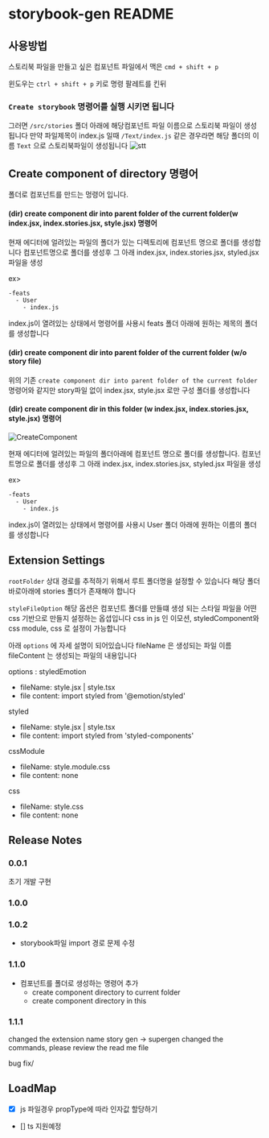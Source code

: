 # storybook-gen README

## 사용방법

스토리북 파일을 만들고 싶은 컴포넌트 파일에서
맥은 `cmd + shift + p`

윈도우는 `ctrl + shift + p` 키로 명령 팔레트를 킨뒤

### `Create storybook` 명령어를 실행 시키면 됩니다

그러면 `/src/stories` 폴더 아래에 해당컴포넌트 파일 이름으로 스토리북 파일이 생성됩니다
만약 파일제목이 index.js 일때 `/Text/index.js` 같은 경우라면
해당 폴더의 이름 `Text` 으로 스토리북파일이 생성됩니다
![stt](https://user-images.githubusercontent.com/10705018/171661796-c6cca8f1-03a3-4600-993d-c74aa9bfc1b4.gif)

## Create component of directory 명령어

폴더로 컴포넌트를 만드는 멍령어 입니다.

#### (dir) create component dir into parent folder of the current folder(w index.jsx, index.stories.jsx, style.jsx) 명령어

현재 에디터에 얼려있는 파일의 폴더가 있는 디렉토리에 컴포넌트 명으로 폴더를 생성합니다
컴포넌트명으로 폴더를 생성후 그 아래 index.jsx, index.stories.jsx, styled.jsx 파일을 생성

ex>
```
-feats 
  - User
    - index.js
```

index.js이 열려있는 상태에서 명령어를 사용시 feats 폴더 아래에 원하는 제목의 폴더를 생성합니다

#### (dir) create component dir into parent folder of the current folder (w/o story file)

위의 기존 `create component dir into parent folder of the current folder` 명령어와 같지만
story파일 없이 index.jsx, style.jsx 로만 구성 폴더를 생성합니다

#### (dir) create component dir in this folder (w index.jsx, index.stories.jsx, style.jsx) 명령어

![CreateComponent](https://user-images.githubusercontent.com/10705018/172584718-56a618bc-f4c9-46ef-a149-d94fb09b1950.gif)

현재 에디터에 얼려있는 파일의 폴더아래에 컴포넌트 명으로 폴더를 생성합니다.
컴포넌트명으로 폴더를 생성후 그 아래 index.jsx, index.stories.jsx, styled.jsx 파일을 생성

ex>
```
-feats 
  - User
    - index.js
```

index.js이 열려있는 상태에서 명령어를 사용시 User 폴더 아래에 원하는 이름의 폴더를 생성합니다



## Extension Settings

`rootFolder` 상대 경로를 추적하기 위해서 루트 폴더명을 설정할 수 있습니다
해당 폴더 바로아래에 stories 폴더가 존재해야 합니다

`styleFileOption` 해당 옵션은 컴포넌트 폴더를 만들떄
생성 되는 스타일 파일을 어떤 css 기반으로 만들지 설정하는 옵셥입니다
css in js 인 이모션, styledComponent와
css module, css 로 설정이 가능합니다

아래 `options` 에 자세 설명이 되어있습니다
fileName 은 생성되는 파일 이름
fileContent 는 생성되는 파일의 내용입니다

options :
styledEmotion

- fileName: style.jsx | style.tsx
- file content:
  import styled from '@emotion/styled'

styled

- fileName: style.jsx | style.tsx
- file content:
  import styled from 'styled-components'

cssModule

- fileName: style.module.css
- file content:
  none

css

- fileName: style.css
- file content:
  none

## Release Notes

### 0.0.1

초기 개발 구현

### 1.0.0

### 1.0.2

- storybook파일 import 경로 문제 수정

### 1.1.0

- 컴포넌트를 폴더로 생성하는 명령어 추가
  - create component directory to current folder
  - create component directory in this

### 1.1.1

changed the extension name story gen -> supergen
changed the commands, please review the read me file

bug fix/

## LoadMap

- [x] js 파일경우 propType에 따라 인자값 할당하기
- [] ts 지원예정

